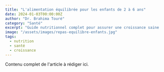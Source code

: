 ```yaml
---
title: "L'alimentation équilibrée pour les enfants de 2 à 6 ans"
date: 2024-01-03T00:00:00Z
author: "Dr. Brahima Touré"
category: "Santé"
excerpt: "Guide nutritionnel complet pour assurer une croissance saine et un développement optimal de votre enfant."
image: "/assets/images/repas-equilibre-enfants.jpg"
tags:
  - nutrition
  - santé
  - croissance
---
```

Contenu complet de l'article à rédiger ici.
